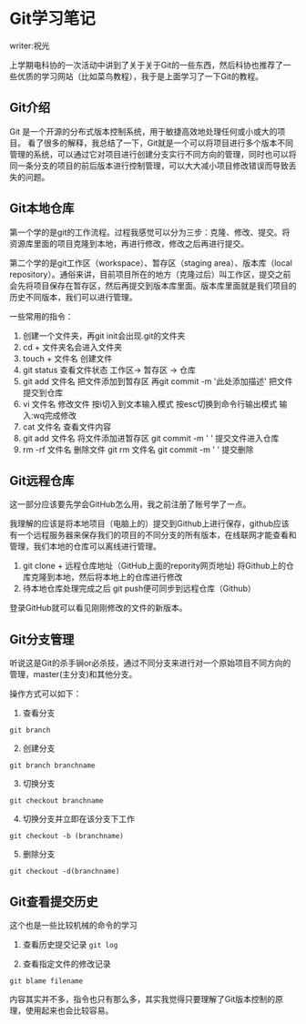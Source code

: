 # Git学习笔记

writer:祝光


上学期电科协的一次活动中讲到了关于关于Git的一些东西，然后科协也推荐了一些优质的学习网站（比如菜鸟教程），我于是上面学习了一下Git的教程。

## Git介绍
Git 是一个开源的分布式版本控制系统，用于敏捷高效地处理任何或小或大的项目。
看了很多的解释，我总结了一下，Git就是一个可以将项目进行多个版本不同管理的系统，可以通过它对项目进行创建分支实行不同方向的管理，同时也可以将同一条分支的项目的前后版本进行控制管理，可以大大减小项目修改错误而导致丢失的问题。


## Git本地仓库
第一个学的是git的工作流程。过程我感觉可以分为三步：克隆、修改、提交。将资源库里面的项目克隆到本地，再进行修改，修改之后再进行提交。

第二个学的是git工作区（workspace）、暂存区（staging area）、版本库（local repository）。通俗来讲，目前项目所在的地方（克隆过后）叫工作区，提交之前会先将项目保存在暂存区，然后再提交到版本库里面。版本库里面就是我们项目的历史不同版本，我们可以进行管理。

一些常用的指令：
1. 创建一个文件夹，再git init会出现.git的文件夹
2. cd + 文件夹名会进入文件夹
3. touch + 文件名 创建文件
4. git status 查看文件状态        工作区-> 暂存区 -> 仓库
5. git add 文件名 把文件添加到暂存区
   再git commit -m '此处添加描述'  把文件提交到仓库
6. vi 文件名  修改文件
   按i切入到文本输入模式
   按esc切换到命令行输出模式  输入:wq完成修改
7. cat 文件名 查看文件内容
8. git add 文件名 将文件添加进暂存区 git commit -m '  ' 提交文件进入仓库
9. rm -rf 文件名   删除文件
   git rm 文件名
   git commit -m ' ' 提交删除

## Git远程仓库

这一部分应该要先学会GitHub怎么用，我之前注册了账号学了一点。


我理解的应该是将本地项目（电脑上的）提交到Github上进行保存，github应该有一个远程服务器来保存我们的项目的不同分支的所有版本，在线联网才能查看和管理，我们本地的仓库可以离线进行管理。


1. git clone + 远程仓库地址（GitHub上面的repority网页地址)  将Github上的仓库克隆到本地，然后将本地上的仓库进行修改
2. 待本地仓库处理完成之后 git push便可同步到远程仓库（Github）

登录GitHub就可以看见刚刚修改的文件的新版本。


## Git分支管理
听说这是Git的杀手锏or必杀技，通过不同分支来进行对一个原始项目不同方向的管理，master(主分支)和其他分支。

操作方式可以如下：
1. 查看分支

`git branch`

2. 创建分支

`git branch branchname`

3. 切换分支

`git checkout branchname`

4. 切换分支并立即在该分支下工作

`git checkout -b (branchname)`

5. 删除分支

`git checkout -d(branchname)`


## Git查看提交历史

这个也是一些比较机械的命令的学习


1. 查看历史提交记录
`git log`

2. 查看指定文件的修改记录

`git blame filename`

内容其实并不多，指令也只有那么多，其实我觉得只要理解了Git版本控制的原理，使用起来也会比较容易。